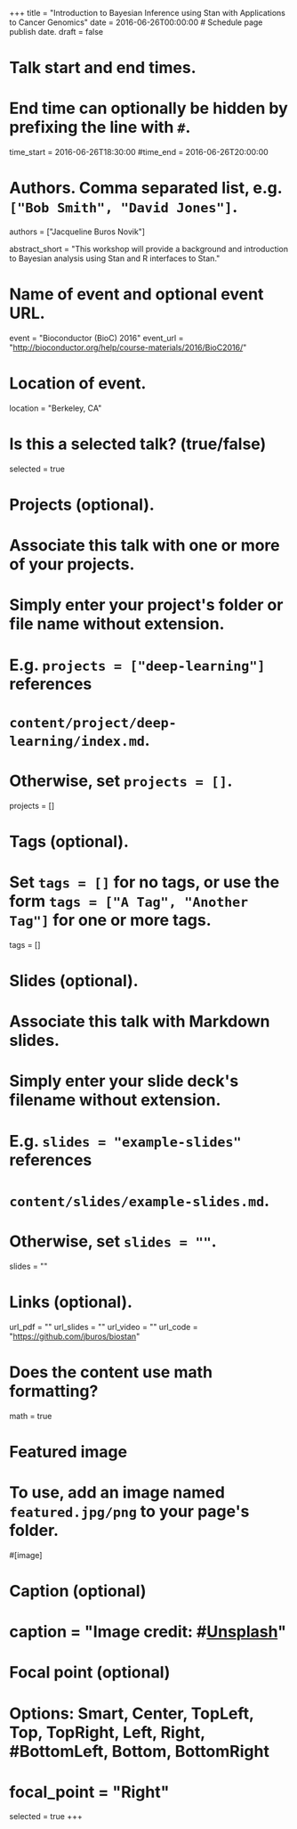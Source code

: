 +++
title = "Introduction to Bayesian Inference using Stan with Applications to Cancer Genomics"
date = 2016-06-26T00:00:00  # Schedule page publish date.
draft = false

# Talk start and end times.
#   End time can optionally be hidden by prefixing the line with `#`.
time_start = 2016-06-26T18:30:00
#time_end = 2016-06-26T20:00:00

# Authors. Comma separated list, e.g. `["Bob Smith", "David Jones"]`.
authors = ["Jacqueline Buros Novik"]

abstract_short = "This workshop will provide a background and introduction to Bayesian analysis using Stan and R interfaces to Stan."

# Name of event and optional event URL.
event = "Bioconductor (BioC) 2016"
event_url = "http://bioconductor.org/help/course-materials/2016/BioC2016/"

# Location of event.
location = "Berkeley, CA"

# Is this a selected talk? (true/false)
selected = true

# Projects (optional).
#   Associate this talk with one or more of your projects.
#   Simply enter your project's folder or file name without extension.
#   E.g. `projects = ["deep-learning"]` references 
#   `content/project/deep-learning/index.md`.
#   Otherwise, set `projects = []`.
projects = []

# Tags (optional).
#   Set `tags = []` for no tags, or use the form `tags = ["A Tag", "Another Tag"]` for one or more tags.
tags = []

# Slides (optional).
#   Associate this talk with Markdown slides.
#   Simply enter your slide deck's filename without extension.
#   E.g. `slides = "example-slides"` references 
#   `content/slides/example-slides.md`.
#   Otherwise, set `slides = ""`.
slides = ""

# Links (optional).
url_pdf = ""
url_slides = ""
url_video = ""
url_code = "https://github.com/jburos/biostan"

# Does the content use math formatting?
math = true

# Featured image
# To use, add an image named `featured.jpg/png` to your page's folder. 
#[image]
  # Caption (optional)
#  caption = "Image credit: #[**Unsplash**](https://unsplash.com/photos/bzdhc5b3Bxs)"

  # Focal point (optional)
  # Options: Smart, Center, TopLeft, Top, TopRight, Left, Right, #BottomLeft, Bottom, BottomRight
#  focal_point = "Right"

selected = true
+++
